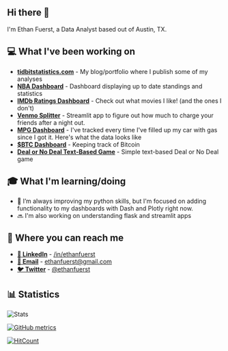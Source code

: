 ## Hi there 👋

I'm Ethan Fuerst, a Data Analyst based out of Austin, TX.

## 💻 What I've been working on

* **[tidbitstatistics.com](https://www.tidbitstatistics.com)** - My blog/portfolio where I publish some of my analyses
* **[NBA Dashboard](https://tidbitstatistics.com/nba-dashboard/)** - Dashboard displaying up to date standings and statistics
* **[IMDb Ratings Dashboard](https://tidbitstatistics.com/imdb-ratings-dashboard/)** - Check out what movies I like! (and the ones I don't)
* **[Venmo Splitter](https://tidbitstatistics.com/venmo-splitter/)** - Streamlit app to figure out how much to charge your friends after a night out.
* **[MPG Dashboard](https://tidbitstatistics.com/mpg-dashboard/)** - I've tracked every time I've filled up my car with gas since I got it. Here's what the data looks like 
* **[$BTC Dashboard](https://tidbitstatistics.com/bitcoin-dashboard/)** - Keeping track of Bitcoin
* **[Deal or No Deal Text-Based Game](https://github.com/ethanfuerst/deal-or-no-deal)** - Simple text-based Deal or No Deal game

## 🎓 What I'm learning/doing

* 🌱 I’m always improving my python skills, but I'm focused on adding functionality to my dashboards with Dash and Plotly right now.
* 🔜 I'm also working on understanding flask and streamlit apps

## 📣 Where you can reach me

* **[💼 LinkedIn](https://www.linkedin.com/in/ethanfuerst)** - [/in/ethanfuerst](https://www.linkedin.com/in/ethanfuerst)
* **[📧 Email](mailto:ethanfuerst@gmail.com)** -  [ethanfuerst@gmail.com](mailto:ethanfuerst@gmail.com)
* **[🐦 Twitter](https://twitter.com/ethanfuerst)** - [@ethanfuerst](https://twitter.com/ethanfuerst)

## 📊 Statistics

![Stats](https://github-readme-stats.vercel.app/api?username=ethanfuerst&show_icons=true)

[![GitHub metrics](https://metrics.lecoq.io/ethanfuerst?base.community=0&base.repositories=0&base.metadata=0)](https://github.com/lowlighter/metrics)

[![HitCount](https://hits.dwyl.com/ethanfuerst/ethanfuerst.svg)](http://hits.dwyl.com/ethanfuerst/ethanfuerst)
